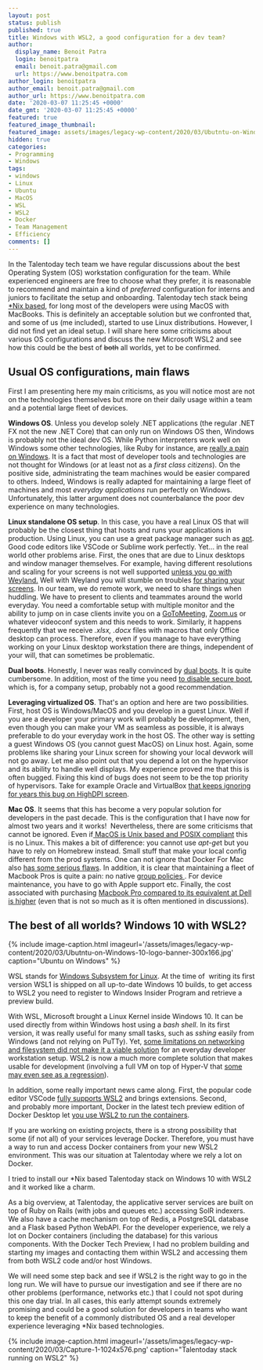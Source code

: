 ```yaml
---
layout: post
status: publish
published: true
title: Windows with WSL2, a good configuration for a dev team?
author:
  display_name: Benoit Patra
  login: benoitpatra
  email: benoit.patra@gmail.com
  url: https://www.benoitpatra.com
author_login: benoitpatra
author_email: benoit.patra@gmail.com
author_url: https://www.benoitpatra.com
date: '2020-03-07 11:25:45 +0000'
date_gmt: '2020-03-07 11:25:45 +0000'
featured: true
featured_image_thumbnail:
featured_image: assets/images/legacy-wp-content/2020/03/Ubutntu-on-Windows-10-logo-banner2.jpg
hidden: true
categories:
- Programming
- Windows
tags:
- windows
- Linux
- Ubuntu
- MacOS
- WSL
- WSL2
- Docker
- Team Management
- Efficiency
comments: []
---
```

In the Talentoday tech team we have regular discussions about the best Operating System (OS) workstation configuration for the team. While experienced engineers are free to choose what they prefer, it is reasonable to recommend and maintain a kind of <em>preferred</em> configuration for interns and juniors to facilitate the setup and onboarding. Talentoday tech stack being <a href="https://stackoverflow.com/questions/4715374/what-is-the-meaning-of-nix">*Nix based</a>, for long most of the developers were using MacOS with MacBooks. This is definitely an acceptable solution but we confronted that, and some of us (me included), started to use Linux distributions. However, I did not&nbsp;find yet an ideal setup. I will&nbsp;share here&nbsp;some criticisms about various OS configurations and discuss the new Microsoft WSL2 and see how this could be the best of <del>both</del> all worlds, yet to be confirmed.

<h2>Usual OS configurations, main flaws</h2>
First I am presenting here my main criticisms, as you will notice most are not on the technologies themselves but more on their daily usage within a team and a potential large fleet of devices.

<strong>Windows OS</strong>. Unless you&nbsp;develop solely .NET applications (the regular .NET FX not the new .NET Core) that can only run on Windows OS then, Windows is probably not the ideal dev OS. While Python interpreters work well on Windows some other technologies, like Ruby for instance, are <a href="https://www.reddit.com/r/ruby/comments/e1e1kh/not_able_to_install_rubydevkit_2651_64_on_windows/">really a pain on Windows</a>.&nbsp;It is a fact that most of developer tools and technologies are not thought for Windows (or at least not as a <em>first class citizens</em>). On the positive side, administrating the team machines would be easier compared to others. Indeed, Windows is really adapted for maintaining a large fleet of machines and most <em>everyday applications</em> run perfectly on Windows. Unfortunately, this latter argument does not counterbalance the poor dev experience on many technologies.

<strong>Linux standalone OS setup</strong>. In this case, you have a real Linux OS that will probably be the closest thing that hosts and runs your applications in production. Using Linux, you can use a great package manager such as <a href="https://en.wikipedia.org/wiki/APT_(software)">apt</a>. Good code editors like VSCode or Sublime work perfectly. Yet... in the real world other problems arise. First, the ones that are due to Linux desktops and window manager themselves. For example, having different resolutions and scaling for your screens is not well supported <a href="https://www.reddit.com/r/Ubuntu/comments/a4h7ot/ubuntu_with_dual_and_different_dpi_monitors/">unless you go with Weyland.</a>&nbsp;Well with Weyland you will stumble on troubles <a href="https://superuser.com/questions/1221333/screensharing-under-wayland">for sharing your screens</a>. In our team, we do remote work, we need to share things when huddling. We have to present to clients and teammates around the world everyday. You need a comfortable setup with multiple monitor and the ability to jump on in case clients invite you on a <a href="https://www.gotomeeting.com/">GoToMeeting</a>, <a href="https://zoom.us/">Zoom.us</a> or whatever videoconf system and this needs to work. Similarly, it happens frequently that we receive <em>*.xlsx,</em> <em>*.docx</em> files with macros that only Office desktop can process. Therefore, even if you manage to have everything working on your Linux desktop workstation there are things, independent of your will, that can sometimes be problematic.

<strong>Dual boots</strong>. Honestly, I never was really convinced by <a href="https://opensource.com/article/18/5/dual-boot-linux">dual boots</a>. It is quite cumbersome. In addition, most of the time you need <a href="https://askubuntu.com/questions/880240/it-is-possible-to-dual-boot-linux-and-windows-10-with-secure-boot-enabled">to disable secure boot</a>, which is, for a company setup, probably not a good recommendation.

<strong>Leveraging virtualized OS</strong>. That's an option and here are two possibilities. First, host OS is Windows/MacOS and you develop in a guest Linux. Well if you are a developer your primary work will probably be development, then, even though you can make your VM as seamless as possible, it is always preferable to do your everyday work in the host OS. The other way is setting a guest Windows OS (you cannot guest MacOS) on Linux host. Again, some problems like sharing your Linux screen for showing your local devwork will not go away. Let me also point out that you depend a lot on the hypervisor and its ability to handle well displays. My experience proved me that this is often bugged. Fixing this&nbsp;kind of bugs&nbsp;does&nbsp;not seem to be the top priority of hypervisors. Take for example Oracle and VirtualBox <a href="https://www.virtualbox.org/ticket/14349">that keeps ignoring for years this bug on HighDPI screen</a>.

<strong>Mac OS</strong>. It seems that this has become a very popular solution for developers in the past decade. This is the configuration that I have now for almost two years and it works!&nbsp; Nevertheless, there are some criticisms that cannot be ignored. Even if<a href="https://superuser.com/questions/489733/is-mac-os-x-a-unix-based-os"> MacOS is Unix based and POSIX compliant</a> this is no Linux. This makes a bit of difference: you cannot use <em>apt-ge</em>t but you have to rely on Homebrew instead. Small stuff that make your local config different&nbsp;from the prod systems. One can not ignore that Docker For Mac also&nbsp;<a href="https://engageinteractive.co.uk/blog/making-docker-faster-on-mac">has some serious flaws</a>. In addition, it is clear that maintaining a fleet of Macbook Pros is quite a pain: no native <a href="https://community.spiceworks.com/topic/202961-how-to-manage-mac-os-under-ad-and-group-policy">group policies </a>. For device <span style="font-weight: 400;">maintenance</span>, you have to go with Apple support etc. Finally, the cost associated with purchasing <a href="https://www.pcworld.com/article/3179677/dell-xps-15-vs-macbook-pro-15-fight.html">Macbook Pro compared to its equivalent at Dell is higher</a> (even that is not so much as it is often mentioned in discussions).

<h2>The best of all worlds? Windows 10 with WSL2?</h2>
{% include image-caption.html imageurl='/assets/images/legacy-wp-content/2020/03/Ubutntu-on-Windows-10-logo-banner-300x166.jpg' caption="Ubuntu on Windows" %}

WSL stands for <a href="https://docs.microsoft.com/en-us/windows/wsl/about">Windows Subsystem for Linux</a>. At the time of&nbsp; writing its first version WSL1 is shipped on all up-to-date Windows 10 builds, to get access to WSL2 you need to register to Windows Insider Program and retrieve a preview build.

With WSL, Microsoft brought a Linux Kernel inside Windows 10.&nbsp;It can be used directly from within Windows host using a <em>bash shell</em>. In its first version, it was really useful for many small tasks,&nbsp;such as <em>sshing</em> easily from Windows (and not relying on PuTTy). Yet, <a href="https://docs.microsoft.com/en-us/windows/wsl/wsl2-ux-changes">some limitations on networking and filesystem did not make it a viable solution</a> for an everyday developer workstation setup. WSL2 is now a much more complete solution that makes usable for development (involving a full VM on top of Hyper-V that <a href="https://news.ycombinator.com/item?id=20170326">some may even see as a regression</a>).

In addition, some really important news came along. First, the popular code editor VSCode <a href="https://code.visualstudio.com/blogs/2019/09/03/wsl2#_wsl-2-and-visual-studio-code">fully supports WSL2</a> and brings extensions. Second, and&nbsp;probably more important, Docker in the latest tech preview edition of Docker Desktop let <a href="https://www.docker.com/blog/new-docker-desktop-wsl2-backend/">you use WSL2 to run the containers</a>.

If you are working on existing projects, there is a strong possibility that some (if not all) of&nbsp;your services leverage Docker. Therefore, you must have a way to run and&nbsp;access&nbsp;Docker containers&nbsp;from your new WSL2 environment.&nbsp;This was our situation at Talentoday where we rely a lot on Docker.

I&nbsp;tried to install our *Nix based Talentoday stack on Windows 10 with WSL2 and it worked like a charm.

As a big overview, at Talentoday, the applicative server services are built on top of Ruby on Rails (with jobs and queues etc.) accessing SolR indexers. We also have a cache mechanism&nbsp;on top of Redis, a PostgreSQL database and a Flask based Python WebAPI. For the developer experience, we rely a lot on Docker containers (including the database) for this various components. With the Docker Tech Preview, I had no problem building and starting my images&nbsp;and contacting them within WSL2 and accessing them from both WSL2 code and/or host Windows.

We will need some step back and see if WSL2 is the right way to go in the long run. We will have to pursue our investigation and see if there are no other problems (performance, networks etc.) that I could not&nbsp;spot during this one day trial. In all cases, this early attempt sounds extremely promising and could be a good solution for developers in teams&nbsp;who want to keep the benefit of a commonly distributed OS and a real developer experience&nbsp;leveraging&nbsp;*Nix based technologies.

{% include image-caption.html imageurl='/assets/images/legacy-wp-content/2020/03/Capture-1-1024x576.png' caption="Talentoday stack running on WSL2" %}